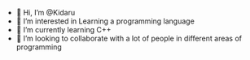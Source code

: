 - 👋 Hi, I’m @Kidaru
- 👀 I’m interested in Learning a programming language
- 🌱 I’m currently learning C++
- 💞️ I’m looking to collaborate with a lot of people in different areas of programming

<!---
Kidaru/Kidaru is a ✨ special ✨ repository because its `README.md` (this file) appears on your GitHub profile.
You can click the Preview link to take a look at your changes.
--->
